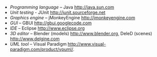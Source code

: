   * _Programming language_ – Java http://java.sun.com
  * _Unit testing_ - JUnit http://junit.sourceforge.net
  * _Graphics engine_ – jMonkeyEngine http://jmonkeyengine.com
  * _GUI_ – GBUI http://gbui.googlecode.com
  * _IDE_ – Eclipse http://www.eclipse.org
  * _3D editor_ – Blender (models) http://www.blender.org, DeleD (scenes) http://www.delgine.com
  * _UML tool_ – Visual Paradigm http://www.visual-paradigm.com/product/vpuml/.